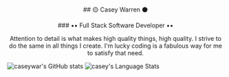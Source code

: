 <p align='center'> ## 🟡 Casey Warren ⚫️ <p>
<p align='center'> ### ▪️▪️ Full Stack Software Developer ▪️▪️ <p>

<p align='center'> Attention to detail is what makes high quality things, high quality. I strive to do the same in all things I create. I'm lucky coding is a fabulous way for me to satisfy that need. <p>


![caseywar's GitHub stats](https://github-readme-stats.vercel.app/api?username=caseywar&show_icons=true&theme=merko)
<img src="https://github-readme-stats.vercel.app/api/top-langs/?username=caseywar&theme=merko&show_icons=true&layout=compact" alt="casey's Language Stats" />



<!--
**caseywar/caseywar** is a ✨ _special_ ✨ repository because its `README.md` (this file) appears on your GitHub profile.

Here are some ideas to get you started:

- 🔭 I’m currently working on ...
- 🌱 I’m currently learning ...
- 👯 I’m looking to collaborate on ...
- 🤔 I’m looking for help with ...
- 💬 Ask me about ...
- 📫 How to reach me: ...
- 😄 Pronouns: ...
- ⚡ Fun fact: ...

[![Top Langs](https://github-readme-stats.vercel.app/api/top-langs/?username=caseywar)](https://github.com/caseywar/github-readme-stats)

-->
